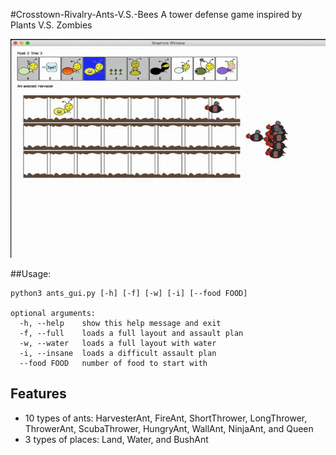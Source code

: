 #Crosstown-Rivalry-Ants-V.S.-Bees
A tower defense game inspired by Plants V.S. Zombies

   ![ants](screenshot.gif)

##Usage: 

```
python3 ants_gui.py [-h] [-f] [-w] [-i] [--food FOOD]

optional arguments:
  -h, --help    show this help message and exit
  -f, --full    loads a full layout and assault plan
  -w, --water   loads a full layout with water
  -i, --insane  loads a difficult assault plan
  --food FOOD   number of food to start with
```

## Features
* 10 types of ants: HarvesterAnt, FireAnt, ShortThrower, LongThrower, ThrowerAnt, ScubaThrower, HungryAnt, WallAnt, NinjaAnt, and Queen
* 3 types of places: Land, Water, and BushAnt